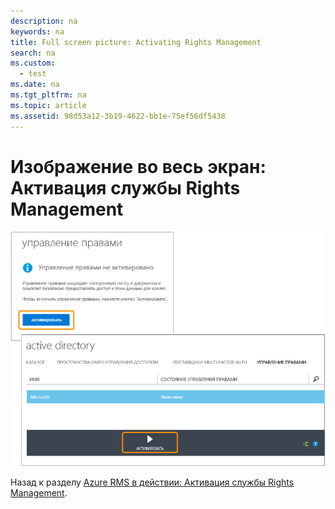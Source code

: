 ```yaml
---
description: na
keywords: na
title: Full screen picture: Activating Rights Management
search: na
ms.custom: 
  - test
ms.date: na
ms.tgt_pltfrm: na
ms.topic: article
ms.assetid: 98d53a12-3b19-4622-bb1e-75ef56df5438
---
```

# Изображение во весь экран: Активация службы Rights Management
![](../Image/AzRMS_StoryboardActivate.png)

Назад к разделу [Azure RMS в действии: Активация службы Rights Management](http://technet.microsoft.com/library/jj585026.aspx).


